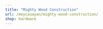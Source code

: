 ```yaml
---
title: "Mighty Wood Construction"
url: /meycauayan/mighty-wood-construction/
shop: hardware
---
```

